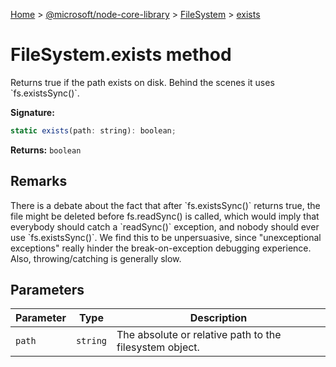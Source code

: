 [Home](./index) &gt; [@microsoft/node-core-library](./node-core-library.md) &gt; [FileSystem](./node-core-library.filesystem.md) &gt; [exists](./node-core-library.filesystem.exists.md)

# FileSystem.exists method

Returns true if the path exists on disk. Behind the scenes it uses \`fs.existsSync()\`.

**Signature:**
```javascript
static exists(path: string): boolean;
```
**Returns:** `boolean`

## Remarks

There is a debate about the fact that after \`fs.existsSync()\` returns true, the file might be deleted before fs.readSync() is called, which would imply that everybody should catch a \`readSync()\` exception, and nobody should ever use \`fs.existsSync()\`. We find this to be unpersuasive, since "unexceptional exceptions" really hinder the break-on-exception debugging experience. Also, throwing/catching is generally slow.

## Parameters

|  Parameter | Type | Description |
|  --- | --- | --- |
|  `path` | `string` | The absolute or relative path to the filesystem object. |

